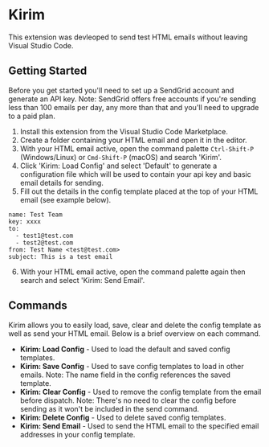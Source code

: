 # Kirim

This extension was devleoped to send test HTML emails without leaving Visual Studio Code.

## Getting Started

Before you get started you'll need to set up a SendGrid account and generate an API key. Note: SendGrid offers free accounts if you're sending less than 100 emails per day, any more than that and you'll need to upgrade to a paid plan.

1. Install this extension from the Visual Studio Code Marketplace.
2. Create a folder containing your HTML email and open it in the editor.
3. With your HTML email active, open the command palette `Ctrl-Shift-P` (Windows/Linux) or `Cmd-Shift-P` (macOS) and search 'Kirim'.
4. Click 'Kirim: Load Config' and select 'Default' to generate a configuration file which will be used to contain your api key and basic email details for sending.
5. Fill out the details in the config template placed at the top of your HTML email (see example below).
~~~~
name: Test Team
key: xxxx
to:
  - test1@test.com
  - test2@test.com
from: Test Name <test@test.com>
subject: This is a test email
~~~~
6. With your HTML email active, open the command palette again then search and select 'Kirim: Send Email'.

## Commands

Kirim allows you to easily load, save, clear and delete the config template as well as send your HTML email. Below is a brief overview on each command.

- **Kirim: Load Config** - Used to load the default and saved config templates.
- **Kirim: Save Config** - Used to save config templates to load in other emails. Note: The name field in the config references the saved template.
- **Kirim: Clear Config** - Used to remove the config template from the email before dispatch. Note: There's no need to clear the config before sending as it won't be included in the send command.
- **Kirim: Delete Config** - Used to delete saved config templates.
- **Kirim: Send Email** - Used to send the HTML email to the specified email addresses in your config template.